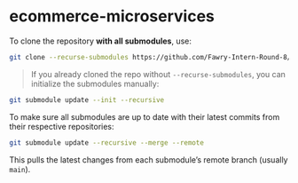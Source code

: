 # ecommerce-microservices

To clone the repository **with all submodules**, use:
```bash
git clone --recurse-submodules https://github.com/Fawry-Intern-Round-8/ecommerce-microservices.git
```
> If you already cloned the repo without `--recurse-submodules`, you can initialize the submodules manually:
```bash
git submodule update --init --recursive
```

To make sure all submodules are up to date with their latest commits from their respective repositories:

```bash
git submodule update --recursive --merge --remote
```
This pulls the latest changes from each submodule’s remote branch (usually `main`).

